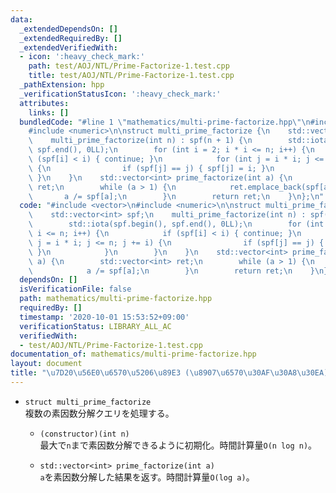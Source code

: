 ```yaml
---
data:
  _extendedDependsOn: []
  _extendedRequiredBy: []
  _extendedVerifiedWith:
  - icon: ':heavy_check_mark:'
    path: test/AOJ/NTL/Prime-Factorize-1.test.cpp
    title: test/AOJ/NTL/Prime-Factorize-1.test.cpp
  _pathExtension: hpp
  _verificationStatusIcon: ':heavy_check_mark:'
  attributes:
    links: []
  bundledCode: "#line 1 \"mathematics/multi-prime-factorize.hpp\"\n#include <vector>\n\
    #include <numeric>\n\nstruct multi_prime_factorize {\n    std::vector<int> spf;\n\
    \    multi_prime_factorize(int n) : spf(n + 1) {\n        std::iota(spf.begin(),\
    \ spf.end(), 0LL);\n        for (int i = 2; i * i <= n; i++) {\n            if\
    \ (spf[i] < i) { continue; }\n            for (int j = i * i; j <= n; j += i)\
    \ {\n                if (spf[j] == j) { spf[j] = i; }\n            }\n       \
    \ }\n    }\n    std::vector<int> prime_factorize(int a) {\n        std::vector<int>\
    \ ret;\n        while (a > 1) {\n            ret.emplace_back(spf[a]);\n     \
    \       a /= spf[a];\n        }\n        return ret;\n    }\n};\n"
  code: "#include <vector>\n#include <numeric>\n\nstruct multi_prime_factorize {\n\
    \    std::vector<int> spf;\n    multi_prime_factorize(int n) : spf(n + 1) {\n\
    \        std::iota(spf.begin(), spf.end(), 0LL);\n        for (int i = 2; i *\
    \ i <= n; i++) {\n            if (spf[i] < i) { continue; }\n            for (int\
    \ j = i * i; j <= n; j += i) {\n                if (spf[j] == j) { spf[j] = i;\
    \ }\n            }\n        }\n    }\n    std::vector<int> prime_factorize(int\
    \ a) {\n        std::vector<int> ret;\n        while (a > 1) {\n            ret.emplace_back(spf[a]);\n\
    \            a /= spf[a];\n        }\n        return ret;\n    }\n};"
  dependsOn: []
  isVerificationFile: false
  path: mathematics/multi-prime-factorize.hpp
  requiredBy: []
  timestamp: '2020-10-01 15:53:52+09:00'
  verificationStatus: LIBRARY_ALL_AC
  verifiedWith:
  - test/AOJ/NTL/Prime-Factorize-1.test.cpp
documentation_of: mathematics/multi-prime-factorize.hpp
layout: document
title: "\u7D20\u56E0\u6570\u5206\u89E3 (\u8907\u6570\u30AF\u30A8\u30EA)"
---
```


- `struct multi_prime_factorize`  
  複数の素因数分解クエリを処理する。

  - `(constructor)(int n)`  
  最大で`n`まで素因数分解できるように初期化。時間計算量`O(n log n)`。

  - `std::vector<int> prime_factorize(int a)`  
  `a`を素因数分解した結果を返す。時間計算量`O(log a)`。
